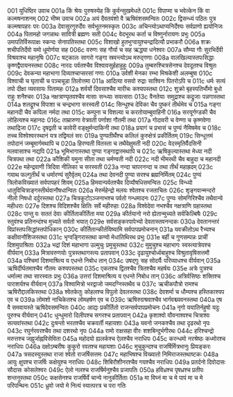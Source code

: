 001	युधिष्ठिर उवाच
001a	किं श्रेयः पुरुषस्येह किं कुर्वन्सुखमेधते
001c	विपाप्मा च भवेत्केन किं वा कल्मषनाशनम्
002	भीष्म उवाच
002a	अयं दैवतवंशो वै ऋषिवंशसमन्वितः
002c	द्विसन्ध्यं पठितः पुत्र कल्मषापहरः परः
003a	देवासुरगुरुर्देवः सर्वभूतनमस्कृतः
003c	अचिन्त्योऽथाप्यनिर्देश्यः सर्वप्राणो ह्ययोनिजः
004a	पितामहो जगन्नाथः सावित्री ब्रह्मणः सती
004c	वेदभूरथ कर्ता च विष्णुर्नारायणः प्रभुः
005a	उमापतिर्विरूपाक्षः स्कन्दः सेनापतिस्तथा
005c	विशाखो हुतभुग्वायुश्चन्द्रादित्यौ प्रभाकरौ
006a	शक्रः शचीपतिर्देवो यमो धूमोर्णया सह
006c	वरुणः सह गौर्या च सह ऋद्ध्या धनेश्वरः
007a	सौम्या गौः सुरभिर्देवी विश्रवाश्च महानृषिः
007c	षट्कालः सागरो गङ्गा स्रवन्त्योऽथ मरुद्गणाः
008a	वालखिल्यास्तपःसिद्धाः कृष्णद्वैपायनस्तथा
008c	नारदः पर्वतश्चैव विश्वावसुर्हहाहुहूः
009a	तुम्बरुश्चित्रसेनश्च देवदूतश्च विश्रुतः
009c	देवकन्या महाभागा दिव्याश्चाप्सरसां गणाः
010a	उर्वशी मेनका रम्भा मिश्रकेशी अलम्बुषा
010c	विश्वाची च घृताची च पञ्चचूडा तिलोत्तमा
011a	आदित्या वसवो रुद्राः साश्विनः पितरोऽपि च
011c	धर्मः सत्यं तपो दीक्षा व्यवसायः पितामहः
012a	शर्वर्यो दिवसाश्चैव मारीचः कश्यपस्तथा
012c	शुक्रो बृहस्पतिर्भौमो बुधो राहुः शनैश्चरः
013a	नक्षत्राण्यृतवश्चैव मासाः सन्ध्याः सवत्सराः
013c	वैनतेयाः समुद्राश्च कद्रुजाः पन्नगास्तथा
014a	शतद्रूश्च विपाशा च चन्द्रभागा सरस्वती
014c	सिन्धुश्च देविका चैव पुष्करं तीर्थमेव च
015a	गङ्गा महानदी चैव कपिला नर्मदा तथा
015c	कम्पुना च विशल्या च करतोयाम्बुवाहिनी
016a	सरयूर्गण्डकी चैव लोहित्यश्च महानदः
016c	ताम्रारुणा वेत्रवती पर्णाशा गौतमी तथा
017a	गोदावरी च वेण्णा च कृष्णवेणा तथाद्रिजा
017c	दृषद्वती च कावेरी वङ्क्षुर्मन्दाकिनी तथा
018a	प्रयागं च प्रभासं च पुण्यं नैमिषमेव च
018c	तच्च विश्वेश्वरस्थानं यत्र तद्विमलं सरः
019a	पुण्यतीर्थैश्च कलिलं कुरुक्षेत्रं प्रकीर्तितम्
019c	सिन्धूत्तमं तपोदानं जम्बूमार्गमथापि च
020a	हिरण्वती वितस्ता च तथैवेक्षुमती नदी
020c	वेदस्मृतिर्वैदसिनी मलवासाश्च नद्यपि
021a	भूमिभागास्तथा पुण्या गङ्गाद्वारमथापि च
021c	ऋषिकुल्यास्तथा मेध्या नदी चित्रपथा तथा
022a	कौशिकी यमुना सीता तथा चर्मण्वती नदी
022c	नदी भीमरथी चैव बाहुदा च महानदी
022e	महेन्द्रवाणी त्रिदिवा नीलिका च सरस्वती
023a	नन्दा चापरनन्दा च तथा तीर्थं महाह्रदम्
023c	गयाथ फल्गुतीर्थं च धर्मारण्यं सुरैर्वृतम्
024a	तथा देवनदी पुण्या सरश्च ब्रह्मनिर्मितम्
024c	पुण्यं त्रिलोकविख्यातं सर्वपापहरं शिवम्
025a	हिमवान्पर्वतश्चैव दिव्यौषधिसमन्वितः
025c	विन्ध्यो धातुविचित्राङ्गस्तीर्थवानौषधान्वितः
026a	मेरुर्महेन्द्रो मलयः श्वेतश्च रजताचितः
026c	शृङ्गवान्मन्दरो नीलो निषधो दर्दुरस्तथा
027a	चित्रकूटोऽञ्जनाभश्च पर्वतो गन्धमादनः
027c	पुण्यः सोमगिरिश्चैव तथैवान्ये महीधराः
027e	दिशश्च विदिशश्चैव क्षितिः सर्वे महीरुहाः
028a	विश्वेदेवा नभश्चैव नक्षत्राणि ग्रहास्तथा
028c	पान्तु वः सततं देवाः कीर्तिताकीर्तिता मया
029a	कीर्तयानो नरो ह्येतान्मुच्यते सर्वकिल्बिषैः
029c	स्तुवंश्च प्रतिनन्दंश्च मुच्यते सर्वतो भयात्
029e	सर्वसङ्करपापेभ्यो देवतास्तवनन्दकः
030a	देवतानन्तरं विप्रांस्तपःसिद्धांस्तपोधिकान्
030c	कीर्तितान्कीर्तयिष्यामि सर्वपापप्रमोचनान्
031a	यवक्रीतोऽथ रैभ्यश्च कक्षीवानौशिजस्तथा
031c	भृग्वङ्गिरास्तथा कण्वो मेधातिथिरथ प्रभुः
031e	बर्ही च गुणसम्पन्नः प्राचीं दिशमुपाश्रिताः
032a	भद्रां दिशं महाभागा उल्मुचुः प्रमुचुस्तथा
032c	मुमुचुश्च महाभागः स्वस्त्यात्रेयश्च वीर्यवान्
033a	मित्रावरुणयोः पुत्रस्तथागस्त्यः प्रतापवान्
033c	दृढायुश्चोर्ध्वबाहुश्च विश्रुतावृषिसत्तमौ
034a	पश्चिमां दिशमाश्रित्य य एधन्ते निबोध तान्
034c	उषद्गुः सह सोदर्यैः परिव्याधश्च वीर्यवान्
035a	ऋषिर्दीर्घतमाश्चैव गौतमः कश्यपस्तथा
035c	एकतश्च द्वितश्चैव त्रितश्चैव महर्षयः
035e	अत्रेः पुत्रश्च धर्मात्मा तथा सारस्वतः प्रभुः
036a	उत्तरां दिशमाश्रित्य य एधन्ते निबोध तान्
036c	अत्रिर्वसिष्ठः शक्तिश्च पाराशर्यश्च वीर्यवान्
037a	विश्वामित्रो भरद्वाजो जमदग्निस्तथैव च
037c	ऋचीकपौत्रो रामश्च ऋषिरौद्दालकिस्तथा
038a	श्वेतकेतुः कोहलश्च विपुलो देवलस्तथा
038c	देवशर्मा च धौम्यश्च हस्तिकाश्यप एव च
039a	लोमशो नाचिकेतश्च लोमहर्षण एव च
039c	ऋषिरुग्रश्रवाश्चैव भार्गवश्च्यवनस्तथा
040a	एष वै समवायस्ते ऋषिदेवसमन्वितः
040c	आद्यः प्रकीर्तितो राजन्सर्वपापप्रमोचनः
041a	नृगो ययातिर्नहुषो यदुः पूरुश्च वीर्यवान्
041c	धुन्धुमारो दिलीपश्च सगरश्च प्रतापवान्
042a	कृशाश्वो यौवनाश्वश्च चित्राश्वः सत्यवांस्तथा
042c	दुःषन्तो भरतश्चैव चक्रवर्ती महायशाः
043a	यवनो जनकश्चैव तथा दृढरथो नृपः
043c	रघुर्नरवरश्चैव तथा दशरथो नृपः
044a	रामो राक्षसहा वीरः शशबिन्दुर्भगीरथः
044c	हरिश्चन्द्रो मरुत्तश्च जह्नुर्जाह्नविसेविता
045a	महोदयो ह्यलर्कश्च ऐलश्चैव नराधिपः
045c	करन्धमो नरश्रेष्ठः कध्मोरश्च नराधिपः
046a	दक्षोऽम्बरीषः कुकुरो रवतश्च महायशाः
046c	मुचुकुन्दश्च राजर्षिर्मित्रभानुः प्रियङ्करः
047a	त्रसदस्युस्तथा राजा श्वेतो राजर्षिसत्तमः
047c	महाभिषश्च विख्यातो निमिराजस्तथाष्टकः
048a	आयुः क्षुपश्च राजर्षिः कक्षेयुश्च नराधिपः
048c	शिबिरौशीनरश्चैव गयश्चैव नराधिपः
049a	प्रतर्दनो दिवोदासः सौदासः कोसलेश्वरः
049c	ऐलो नलश्च राजर्षिर्मनुश्चैव प्रजापतिः
050a	हविध्रश्च पृषध्रश्च प्रतीपः शन्तनुस्तथा
050c	कक्षसेनश्च राजर्षिर्ये चान्ये नानुकीर्तिताः
051a	मा विघ्नं मा च मे पापं मा च मे परिपन्थिनः
051c	ध्रुवो जयो मे नित्यं स्यात्परत्र च परा गतिः
